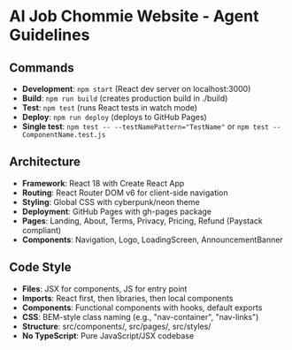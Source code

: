 # AI Job Chommie Website - Agent Guidelines

## Commands
- **Development**: `npm start` (React dev server on localhost:3000)
- **Build**: `npm run build` (creates production build in ./build)
- **Test**: `npm test` (runs React tests in watch mode)
- **Deploy**: `npm run deploy` (deploys to GitHub Pages)
- **Single test**: `npm test -- --testNamePattern="TestName"` or `npm test -- ComponentName.test.js`

## Architecture
- **Framework**: React 18 with Create React App
- **Routing**: React Router DOM v6 for client-side navigation
- **Styling**: Global CSS with cyberpunk/neon theme
- **Deployment**: GitHub Pages with gh-pages package
- **Pages**: Landing, About, Terms, Privacy, Pricing, Refund (Paystack compliant)
- **Components**: Navigation, Logo, LoadingScreen, AnnouncementBanner

## Code Style
- **Files**: JSX for components, JS for entry point
- **Imports**: React first, then libraries, then local components
- **Components**: Functional components with hooks, default exports
- **CSS**: BEM-style class naming (e.g., "nav-container", "nav-links")
- **Structure**: src/components/, src/pages/, src/styles/
- **No TypeScript**: Pure JavaScript/JSX codebase
